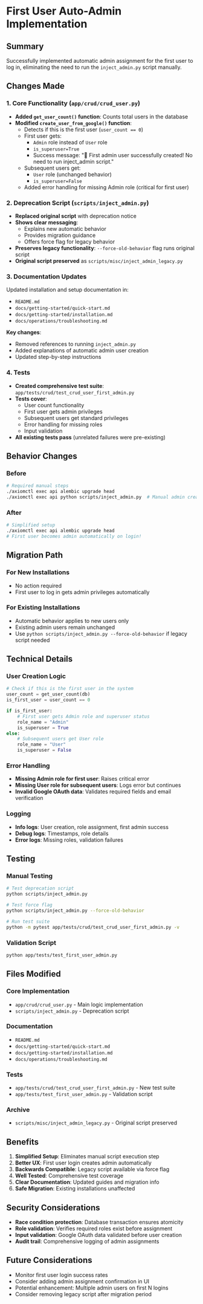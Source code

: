 # First User Auto-Admin Implementation

## Summary

Successfully implemented automatic admin assignment for the first user to log in, eliminating the need to run the `inject_admin.py` script manually.

## Changes Made

### 1. Core Functionality (`app/crud/crud_user.py`)

- **Added `get_user_count()` function**: Counts total users in the database
- **Modified `create_user_from_google()` function**:
  - Detects if this is the first user (`user_count == 0`)
  - First user gets:
    - `Admin` role instead of `User` role  
    - `is_superuser=True`
    - Success message: "🎉 First admin user successfully created! No need to run inject_admin script."
  - Subsequent users get:
    - `User` role (unchanged behavior)
    - `is_superuser=False`
  - Added error handling for missing Admin role (critical for first user)

### 2. Deprecation Script (`scripts/inject_admin.py`)

- **Replaced original script** with deprecation notice
- **Shows clear messaging**:
  - Explains new automatic behavior
  - Provides migration guidance
  - Offers force flag for legacy behavior
- **Preserves legacy functionality**: `--force-old-behavior` flag runs original script
- **Original script preserved** as `scripts/misc/inject_admin_legacy.py`

### 3. Documentation Updates

Updated installation and setup documentation in:
- `README.md`
- `docs/getting-started/quick-start.md`
- `docs/getting-started/installation.md`
- `docs/operations/troubleshooting.md`

**Key changes**:
- Removed references to running `inject_admin.py`
- Added explanations of automatic admin user creation
- Updated step-by-step instructions

### 4. Tests

- **Created comprehensive test suite**: `app/tests/crud/test_crud_user_first_admin.py`
- **Tests cover**:
  - User count functionality
  - First user gets admin privileges
  - Subsequent users get standard privileges
  - Error handling for missing roles
  - Input validation
- **All existing tests pass** (unrelated failures were pre-existing)

## Behavior Changes

### Before
```bash
# Required manual steps
./axiomctl exec api alembic upgrade head
./axiomctl exec api python scripts/inject_admin.py  # Manual admin creation
```

### After
```bash
# Simplified setup
./axiomctl exec api alembic upgrade head
# First user becomes admin automatically on login!
```

## Migration Path

### For New Installations
- No action required
- First user to log in gets admin privileges automatically

### For Existing Installations
- Automatic behavior applies to new users only
- Existing admin users remain unchanged
- Use `python scripts/inject_admin.py --force-old-behavior` if legacy script needed

## Technical Details

### User Creation Logic
```python
# Check if this is the first user in the system
user_count = get_user_count(db)
is_first_user = user_count == 0

if is_first_user:
    # First user gets Admin role and superuser status
    role_name = "Admin"
    is_superuser = True
else:
    # Subsequent users get User role
    role_name = "User" 
    is_superuser = False
```

### Error Handling
- **Missing Admin role for first user**: Raises critical error
- **Missing User role for subsequent users**: Logs error but continues
- **Invalid Google OAuth data**: Validates required fields and email verification

### Logging
- **Info logs**: User creation, role assignment, first admin success
- **Debug logs**: Timestamps, role details
- **Error logs**: Missing roles, validation failures

## Testing

### Manual Testing
```bash
# Test deprecation script
python scripts/inject_admin.py

# Test force flag  
python scripts/inject_admin.py --force-old-behavior

# Run test suite
python -m pytest app/tests/crud/test_crud_user_first_admin.py -v
```

### Validation Script
```bash
python app/tests/test_first_user_admin.py
```

## Files Modified

### Core Implementation
- `app/crud/crud_user.py` - Main logic implementation
- `scripts/inject_admin.py` - Deprecation script

### Documentation  
- `README.md`
- `docs/getting-started/quick-start.md`
- `docs/getting-started/installation.md`
- `docs/operations/troubleshooting.md`

### Tests
- `app/tests/crud/test_crud_user_first_admin.py` - New test suite
- `app/tests/test_first_user_admin.py` - Validation script

### Archive
- `scripts/misc/inject_admin_legacy.py` - Original script preserved

## Benefits

1. **Simplified Setup**: Eliminates manual script execution step
2. **Better UX**: First user login creates admin automatically
3. **Backwards Compatible**: Legacy script available via force flag
4. **Well Tested**: Comprehensive test coverage
5. **Clear Documentation**: Updated guides and migration info
6. **Safe Migration**: Existing installations unaffected

## Security Considerations

- **Race condition protection**: Database transaction ensures atomicity
- **Role validation**: Verifies required roles exist before assignment
- **Input validation**: Google OAuth data validated before user creation
- **Audit trail**: Comprehensive logging of admin assignments

## Future Considerations

- Monitor first user login success rates
- Consider adding admin assignment confirmation in UI
- Potential enhancement: Multiple admin users on first N logins
- Consider removing legacy script after migration period
